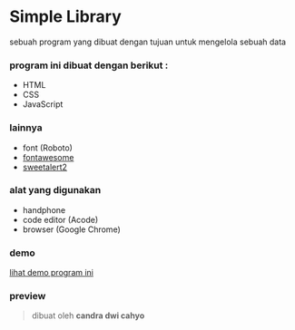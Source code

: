 # Simple Library

sebuah program yang dibuat dengan tujuan untuk mengelola sebuah data

### program ini dibuat dengan berikut :

* HTML
* CSS
* JavaScript

### lainnya

* font (Roboto)
* [fontawesome](https://fontawesome.com)
* [sweetalert2](https://sweetalert2.github.io)

### alat yang digunakan

* handphone
* code editor (Acode)
* browser (Google Chrome)

### demo

[lihat demo program ini](candradwicahyo.github.io/simple-library)

### preview



> dibuat oleh **candra dwi cahyo**